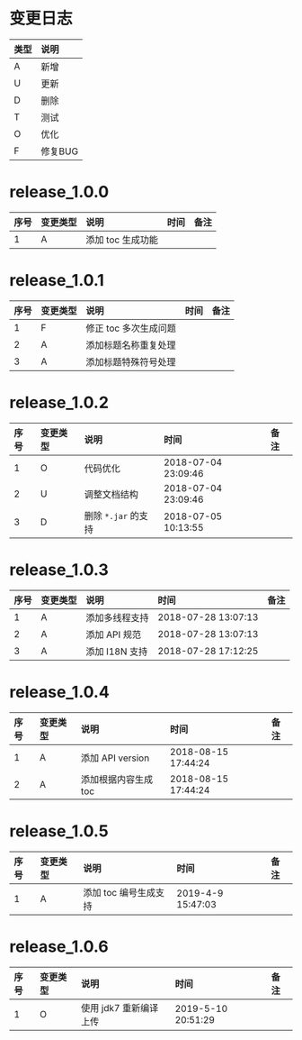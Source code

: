 # 变更日志

| 类型 | 说明 |
|:----|:----|
| A | 新增 |
| U | 更新 |
| D | 删除 |
| T | 测试 |
| O | 优化 |
| F | 修复BUG |

# release_1.0.0

| 序号 | 变更类型 | 说明 | 时间 | 备注 |
|:---|:---|:---|:---|:--|
| 1 | A | 添加 toc 生成功能 | | |

# release_1.0.1

| 序号 | 变更类型 | 说明 | 时间 | 备注 |
|:---|:---|:---|:---|:--|
| 1 | F | 修正 toc 多次生成问题 | | |
| 2 | A | 添加标题名称重复处理 | | |
| 3 | A | 添加标题特殊符号处理 | | |

# release_1.0.2

| 序号 | 变更类型 | 说明 | 时间 | 备注 |
|:---|:---|:---|:---|:--|
| 1 | O | 代码优化 | 2018-07-04 23:09:46 | |
| 2 | U | 调整文档结构 |  2018-07-04 23:09:46 | |
| 3 | D | 删除 `*.jar` 的支持 | 2018-07-05 10:13:55 | |

# release_1.0.3

| 序号 | 变更类型 | 说明 | 时间 | 备注 |
|:---|:---|:---|:---|:--|
| 1 | A | 添加多线程支持 | 2018-07-28 13:07:13 |
| 2 | A | 添加 API 规范 | 2018-07-28 13:07:13 |
| 3 | A | 添加 I18N 支持 | 2018-07-28 17:12:25 |

# release_1.0.4

| 序号 | 变更类型 | 说明 | 时间 | 备注 |
|:---|:---|:---|:---|:--|
| 1 | A | 添加 API version | 2018-08-15 17:44:24 |
| 2 | A | 添加根据内容生成 toc  | 2018-08-15 17:44:24 |

# release_1.0.5

| 序号 | 变更类型 | 说明 | 时间 | 备注 |
|:---|:---|:---|:---|:--|
| 1 | A | 添加 toc 编号生成支持 | 2019-4-9 15:47:03 |

# release_1.0.6

| 序号 | 变更类型 | 说明 | 时间 | 备注 |
|:---|:---|:---|:---|:--|
| 1 | O | 使用 jdk7 重新编译上传 | 2019-5-10 20:51:29 |
